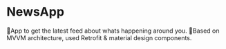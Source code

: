 # NewsApp
🔆App to get the latest feed about whats happening around you.
🎯Based on MVVM architecture, used Retrofit & material design components.
